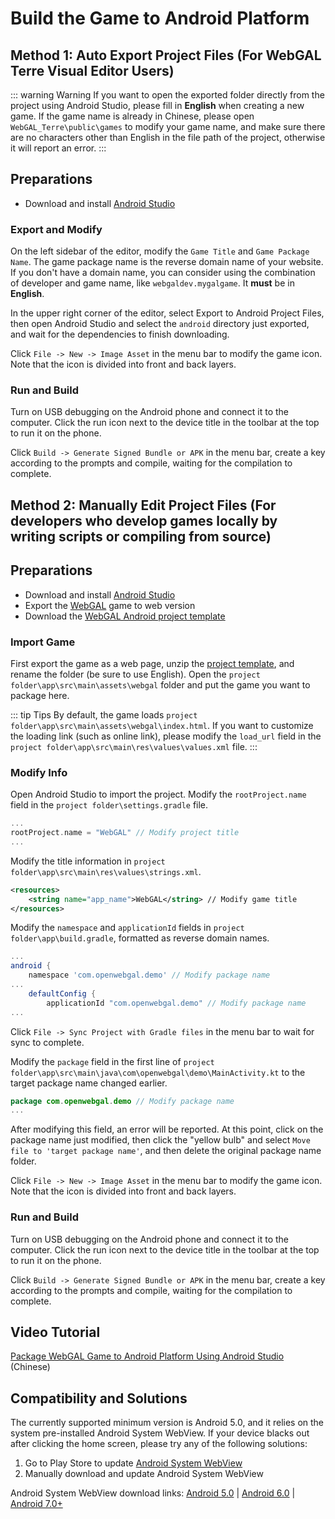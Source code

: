 # Build the Game to Android Platform

## Method 1: Auto Export Project Files (For WebGAL Terre Visual Editor Users)

::: warning Warning
If you want to open the exported folder directly from the project using Android Studio, please fill in **English** when creating a new game. If the game name is already in Chinese, please open `WebGAL_Terre\public\games` to modify your game name, and make sure there are no characters other than English in the file path of the project, otherwise it will report an error.
:::

## Preparations

- Download and install [Android Studio](https://developer.android.com/studio/)

### Export and Modify

On the left sidebar of the editor, modify the `Game Title` and `Game Package Name`. The game package name is the reverse domain name of your website. If you don't have a domain name, you can consider using the combination of developer and game name, like `webgaldev.mygalgame`. It **must** be in **English**.

In the upper right corner of the editor, select Export to Android Project Files, then open Android Studio and select the `android` directory just exported, and wait for the dependencies to finish downloading.

Click `File -> New -> Image Asset` in the menu bar to modify the game icon. Note that the icon is divided into front and back layers.

### Run and Build

Turn on USB debugging on the Android phone and connect it to the computer. Click the run icon next to the device title in the toolbar at the top to run it on the phone.

Click `Build -> Generate Signed Bundle or APK` in the menu bar, create a key according to the prompts and compile, waiting for the compilation to complete.

## Method 2: Manually Edit Project Files (For developers who develop games locally by writing scripts or compiling from source)

## Preparations

- Download and install [Android Studio](https://developer.android.com/studio/)
- Export the [WebGAL](https://github.com/MakinoharaShoko/WebGAL) game to web version
- Download the [WebGAL Android project template](https://github.com/nini22P/WebGAL-Android)

### Import Game

First export the game as a web page, unzip the [project template](https://github.com/nini22P/WebGAL-Android), and rename the folder (be sure to use English). Open the `project folder\app\src\main\assets\webgal` folder and put the game you want to package here.

::: tip Tips
By default, the game loads `project folder\app\src\main\assets\webgal\index.html`. If you want to customize the loading link (such as online link), please modify the `load_url` field in the `project folder\app\src\main\res\values\values.xml` file.
:::

### Modify Info

Open Android Studio to import the project. Modify the `rootProject.name` field in the `project folder\settings.gradle` file.

``` gradle
...
rootProject.name = "WebGAL" // Modify project title
...
```

Modify the title information in `project folder\app\src\main\res\values\strings.xml`.

``` xml
<resources>
    <string name="app_name">WebGAL</string> // Modify game title
</resources>
```

Modify the `namespace` and `applicationId` fields in `project folder\app\build.gradle`, formatted as reverse domain names.

``` gradle
...
android {
    namespace 'com.openwebgal.demo' // Modify package name
...
    defaultConfig {
        applicationId "com.openwebgal.demo" // Modify package name
...
```

Click `File -> Sync Project with Gradle files` in the menu bar to wait for sync to complete.

Modify the `package` field in the first line of `project folder\app\src\main\java\com\openwebgal\demo\MainActivity.kt` to the target package name changed earlier.

``` kotlin
package com.openwebgal.demo // Modify package name 
...
```

After modifying this field, an error will be reported. At this point, click on the package name just modified, then click the "yellow bulb" and select `Move file to 'target package name'`, and then delete the original package name folder.

Click `File -> New -> Image Asset` in the menu bar to modify the game icon. Note that the icon is divided into front and back layers.

### Run and Build

Turn on USB debugging on the Android phone and connect it to the computer. Click the run icon next to the device title in the toolbar at the top to run it on the phone.

Click `Build -> Generate Signed Bundle or APK` in the menu bar, create a key according to the prompts and compile, waiting for the compilation to complete.

## Video Tutorial

[Package WebGAL Game to Android Platform Using Android Studio](https://www.bilibili.com/video/BV1m24y1J7ct/) (Chinese)

## Compatibility and Solutions

The currently supported minimum version is Android 5.0, and it relies on the system pre-installed Android System WebView. If your device blacks out after clicking the home screen, please try any of the following solutions:

1. Go to Play Store to update [Android System WebView](https://play.google.com/store/apps/details?id=com.google.android.webview)
2. Manually download and update Android System WebView

Android System WebView download links: [Android 5.0](https://www.apkmirror.com/apk/google-inc/android-system-webview/android-system-webview-95-0-4638-74-release/) | [Android 6.0](https://www.apkmirror.com/apk/google-inc/android-system-webview/android-system-webview-106-0-5249-126-release/) | [Android 7.0+](https://www.apkmirror.com/apk/google-inc/android-system-webview/)
